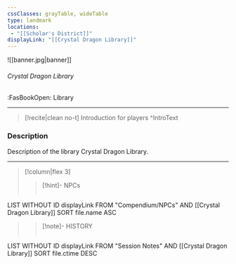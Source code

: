 ```yaml
---
cssClasses: grayTable, wideTable
type: landmark
locations:
 - "[[Scholar's District]]"
displayLink: "[[Crystal Dragon Library]]"
---
```


![[banner.jpg|banner]]
###### Crystal Dragon Library
<span class="sub2">:FasBookOpen: Library</span>

---

> [!recite|clean no-t]
>	Introduction for players
>^IntroText
	
### Description
Description of the library Crystal Dragon Library.

---

> [!column|flex 3]
> > [!hint]-  NPCs
> >```dataview
LIST WITHOUT ID displayLink
FROM "Compendium/NPCs" AND [[Crystal Dragon Library]]
SORT file.name ASC
> 
>> [!note]- HISTORY
>>```dataview
LIST WITHOUT ID displayLink
FROM "Session Notes" AND [[Crystal Dragon Library]]
SORT file.ctime DESC

